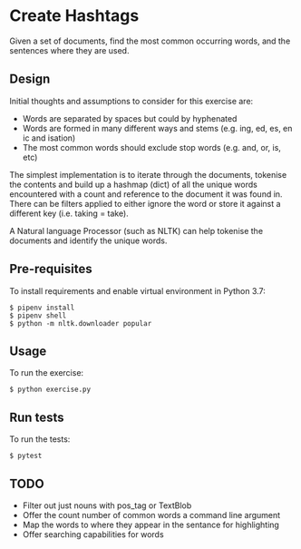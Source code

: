 # Create Hashtags
Given a set of documents, find the most common occurring words, and the sentences where
they are used.

## Design
Initial thoughts and assumptions to consider for this exercise are:
- Words are separated by spaces but could by hyphenated
- Words are formed in many different ways and stems (e.g. ing, ed, es, en ic and isation)
- The most common words should exclude stop words (e.g. and, or, is, etc)

The simplest implementation is to iterate through the documents, tokenise the contents
and build up a hashmap (dict) of all the unique words encountered with a count and
reference to the document it was found in. There can be filters applied to either ignore
the word or store it against a different key (i.e. taking = take).

A Natural language Processor (such as NLTK) can help tokenise the documents and identify the unique words.

## Pre-requisites
To install requirements and enable virtual environment in Python 3.7:

```
$ pipenv install
$ pipenv shell
$ python -m nltk.downloader popular
```

## Usage
To run the exercise:

```
$ python exercise.py
```

## Run tests
To run the tests:

```
$ pytest
```

## TODO
- Filter out just nouns with pos_tag or TextBlob
- Offer the count number of common words a command line argument
- Map the words to where they appear in the sentance for highlighting
- Offer searching capabilities for words
